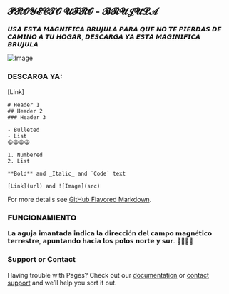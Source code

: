 ## 𝓟𝓡𝓞𝓨𝓔𝓒𝓣𝓞 𝓤𝓕𝓡𝓞 - 𝓑𝓡𝓤𝓙𝓤𝓛𝓐

𝙐𝙎𝘼 𝙀𝙎𝙏𝘼 𝙈𝘼𝙂𝙉𝙄𝙁𝙄𝘾𝘼 𝘽𝙍𝙐𝙅𝙐𝙇𝘼 𝙋𝘼𝙍𝘼 𝙌𝙐𝙀 𝙉𝙊 𝙏𝙀 𝙋𝙄𝙀𝙍𝘿𝘼𝙎 𝘿𝙀 𝘾𝘼𝙈𝙄𝙉𝙊 𝘼 𝙏𝙐 𝙃𝙊𝙂𝘼𝙍, 𝘿𝙀𝙎𝘾𝘼𝙍𝙂𝘼 𝙔𝘼 𝙀𝙎𝙏𝘼 𝙈𝘼𝙂𝙄𝙉𝙄𝙁𝙄𝘾𝘼 𝘽𝙍𝙐𝙅𝙐𝙇𝘼


![Image](https://github.com/nikomaufro/pag-web/blob/main/BRUJUL%C3%91A.jpg?raw=true)

### DESCARGA YA:

[Link] 



```
# Header 1
## Header 2
### Header 3

- Bulleted
- List
😀😀😀😀

1. Numbered
2. List

**Bold** and _Italic_ and `Code` text

[Link](url) and ![Image](src)
```

For more details see [GitHub Flavored Markdown](https://guides.github.com/features/mastering-markdown/).

### 𝐅𝐔𝐍𝐂𝐈𝐎𝐍𝐀𝐌𝐈𝐄𝐍𝐓𝐎
𝗟𝗮 𝗮𝗴𝘂𝗷𝗮 𝗶𝗺𝗮𝗻𝘁𝗮𝗱𝗮 𝗶𝗻𝗱𝗶𝗰𝗮 𝗹𝗮 𝗱𝗶𝗿𝗲𝗰𝗰𝗶ó𝗻 𝗱𝗲𝗹 𝗰𝗮𝗺𝗽𝗼 𝗺𝗮𝗴𝗻é𝘁𝗶𝗰𝗼 𝘁𝗲𝗿𝗿𝗲𝘀𝘁𝗿𝗲, 𝗮𝗽𝘂𝗻𝘁𝗮𝗻𝗱𝗼 𝗵𝗮𝗰𝗶𝗮 𝗹𝗼𝘀 𝗽𝗼𝗹𝗼𝘀 𝗻𝗼𝗿𝘁𝗲 𝘆 𝘀𝘂𝗿. 🧭🧭🧭🧭

### Support or Contact

Having trouble with Pages? Check out our [documentation](https://docs.github.com/categories/github-pages-basics/) or [contact support](https://support.github.com/contact) and we’ll help you sort it out.
